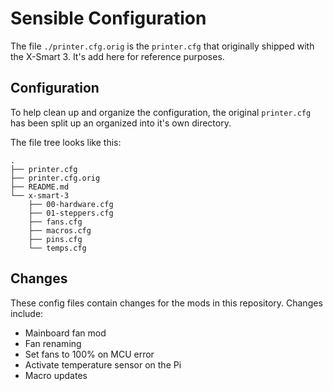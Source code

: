 # Sensible Configuration

The file `./printer.cfg.orig` is the `printer.cfg` that originally
shipped with the X-Smart 3. It's add here for reference purposes.

## Configuration

To help clean up and organize the configuration, the original
`printer.cfg` has been split up an organized into it's own directory.

The file tree looks like this:

```
.
├── printer.cfg
├── printer.cfg.orig
├── README.md
└── x-smart-3
    ├── 00-hardware.cfg
    ├── 01-steppers.cfg
    ├── fans.cfg
    ├── macros.cfg
    ├── pins.cfg
    └── temps.cfg
```

## Changes

These config files contain changes for the mods in this repository.
Changes include:

- Mainboard fan mod
- Fan renaming
- Set fans to 100% on MCU error
- Activate temperature sensor on the Pi
- Macro updates
